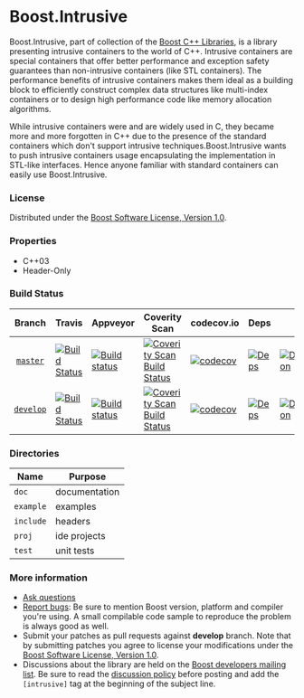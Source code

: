 Boost.Intrusive
==========

Boost.Intrusive, part of collection of the [Boost C++ Libraries](http://github.com/boostorg), is a library presenting intrusive containers to the world of C++. Intrusive containers are special containers that offer better performance and exception safety guarantees than non-intrusive containers (like STL containers). The performance benefits of intrusive containers makes them ideal as a building block to efficiently construct complex data structures like multi-index containers or to design high performance code like memory allocation algorithms.

While intrusive containers were and are widely used in C, they became more and more forgotten in C++ due to the presence of the standard containers which don't support intrusive techniques.Boost.Intrusive wants to push intrusive containers usage encapsulating the implementation in STL-like interfaces. Hence anyone familiar with standard containers can easily use Boost.Intrusive.

### License

Distributed under the [Boost Software License, Version 1.0](http://www.boost.org/LICENSE_1_0.txt).

### Properties

* C++03
* Header-Only

### Build Status

Branch          | Travis | Appveyor | Coverity Scan | codecov.io | Deps | Docs | Tests |
:-------------: | ------ | -------- | ------------- | ---------- | ---- | ---- | ----- |
[`master`](https://github.com/boostorg/intrusive/tree/master) | [![Build Status](https://travis-ci.org/boostorg/intrusive.svg?branch=master)](https://travis-ci.org/boostorg/intrusive) | [![Build status](https://ci.appveyor.com/api/projects/status/9ckrveolxsonxfnb/branch/master?svg=true)](https://ci.appveyor.com/project/jeking3/intrusive-0k1xg/branch/master) | [![Coverity Scan Build Status](https://scan.coverity.com/projects/16048/badge.svg)](https://scan.coverity.com/projects/boostorg-intrusive) | [![codecov](https://codecov.io/gh/boostorg/intrusive/branch/master/graph/badge.svg)](https://codecov.io/gh/boostorg/intrusive/branch/master)| [![Deps](https://img.shields.io/badge/deps-master-brightgreen.svg)](https://pdimov.github.io/boostdep-report/master/intrusive.html) | [![Documentation](https://img.shields.io/badge/docs-master-brightgreen.svg)](http://www.boost.org/doc/libs/master/doc/html/intrusive.html) | [![Enter the Matrix](https://img.shields.io/badge/matrix-master-brightgreen.svg)](http://www.boost.org/development/tests/master/developer/intrusive.html)
[`develop`](https://github.com/boostorg/intrusive/tree/develop) | [![Build Status](https://travis-ci.org/boostorg/intrusive.svg?branch=develop)](https://travis-ci.org/boostorg/intrusive) | [![Build status](https://ci.appveyor.com/api/projects/status/9ckrveolxsonxfnb/branch/develop?svg=true)](https://ci.appveyor.com/project/jeking3/intrusive-0k1xg/branch/develop) | [![Coverity Scan Build Status](https://scan.coverity.com/projects/16048/badge.svg)](https://scan.coverity.com/projects/boostorg-intrusive) | [![codecov](https://codecov.io/gh/boostorg/intrusive/branch/develop/graph/badge.svg)](https://codecov.io/gh/boostorg/intrusive/branch/develop) | [![Deps](https://img.shields.io/badge/deps-develop-brightgreen.svg)](https://pdimov.github.io/boostdep-report/develop/intrusive.html) | [![Documentation](https://img.shields.io/badge/docs-develop-brightgreen.svg)](http://www.boost.org/doc/libs/develop/doc/html/intrusive.html) | [![Enter the Matrix](https://img.shields.io/badge/matrix-develop-brightgreen.svg)](http://www.boost.org/development/tests/develop/developer/intrusive.html)

### Directories

| Name        | Purpose                        |
| ----------- | ------------------------------ |
| `doc`       | documentation                  |
| `example`   | examples                       |
| `include`   | headers                        |
| `proj`      | ide projects                   |
| `test`      | unit tests                     |

### More information

* [Ask questions](http://stackoverflow.com/questions/ask?tags=c%2B%2B,boost,boost-intrusive)
* [Report bugs](https://github.com/boostorg/intrusive/issues): Be sure to mention Boost version, platform and compiler you're using. A small compilable code sample to reproduce the problem is always good as well.
* Submit your patches as pull requests against **develop** branch. Note that by submitting patches you agree to license your modifications under the [Boost Software License, Version 1.0](http://www.boost.org/LICENSE_1_0.txt).
* Discussions about the library are held on the [Boost developers mailing list](http://www.boost.org/community/groups.html#main). Be sure to read the [discussion policy](http://www.boost.org/community/policy.html) before posting and add the `[intrusive]` tag at the beginning of the subject line.
